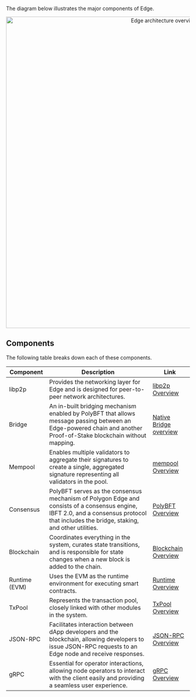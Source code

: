 The diagram below illustrates the major components of Edge.

<div align="center">
  <img src="/img/edge/supernets-overview.excalidraw.png" alt="Edge architecture overview" width="850" />
</div>

## Components

The following table breaks down each of these components.

| Component | Description | Link |
| --- | --- | --- |
| libp2p | Provides the networking layer for Edge and is designed for peer-to-peer network architectures. | [<ins>libp2p Overview</ins>](/design/libp2p) |
| Bridge | An in-built bridging mechanism enabled by PolyBFT that allows message passing between an Edge-powered chain and another Proof-of-Stake blockchain without mapping. | [<ins>Native Bridge overview</ins>](/design/bridge/overview) |
| Mempool | Enables multiple validators to aggregate their signatures to create a single, aggregated signature representing all validators in the pool. | [<ins>mempool Overview</ins>](/design/mempool) |
| Consensus | PolyBFT serves as the consensus mechanism of Polygon Edge and consists of a consensus engine, IBFT 2.0, and a consensus protocol that includes the bridge, staking, and other utilities. | [<ins>PolyBFT Overview</ins>](/design/consensus/polybft/overview/) |
| Blockchain | Coordinates everything in the system, curates state transitions, and is responsible for state changes when a new block is added to the chain. | [<ins>Blockchain Overview</ins>](/design/blockchain) |
| Runtime (EVM) | Uses the EVM as the runtime environment for executing smart contracts. | [<ins>Runtime Overview</ins>](/design/runtime/overview) |
| TxPool | Represents the transaction pool, closely linked with other modules in the system. | [<ins>TxPool Overview</ins>](/design/txpool) |
| JSON-RPC | Facilitates interaction between dApp developers and the blockchain, allowing developers to issue JSON-RPC requests to an Edge node and receive responses. | [<ins>JSON-RPC Overview</ins>](/design/jsonrpc) |
| gRPC | Essential for operator interactions, allowing node operators to interact with the client easily and providing a seamless user experience. | [<ins>gRPC Overview</ins>](/design/grpc) |
